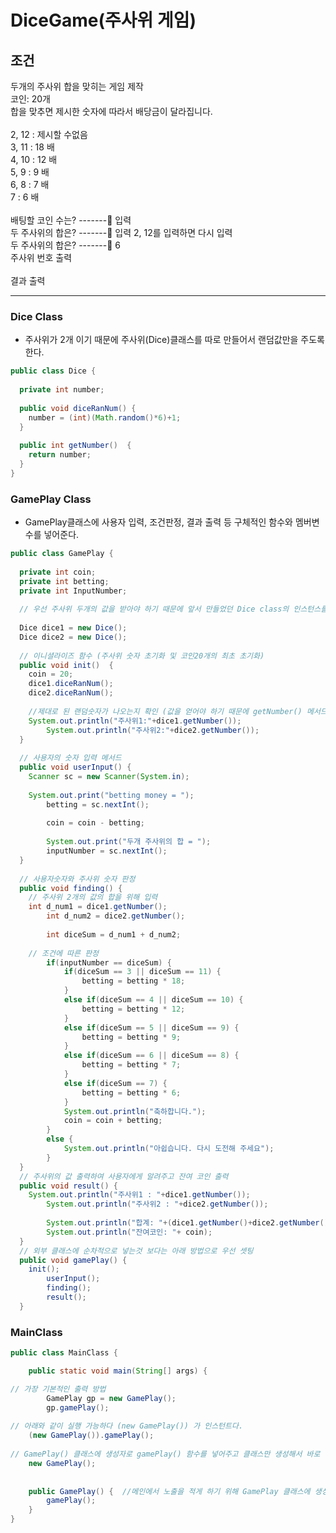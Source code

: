 # DiceGame(주사위 게임)
## 조건
두개의 주사위 합을 맞히는 게임 제작 <br>
코인: 20개<br>
합을 맞추면 제시한 숫자에 따라서 배당금이 달라집니다.<br>
<br>
2, 12 : 제시할 수없음<br>
3, 11 : 18 배<br>
4, 10 : 12 배<br>
5, 9 : 9 배<br>
6, 8 : 7 배<br>
7 : 6 배<br>
<br>
배팅할 코인 수는? ------- 입력<br>
두 주사위의 합은? ------- 입력 2, 12를 입력하면 다시 입력<br>
두 주사위의 합은? ------- 6<br>
주사위 번호 출력<br>
<br>
결과 출력<br>

---
### Dice Class
- 주사위가 2개 이기 때문에 주사위(Dice)클래스를 따로 만들어서 랜덤값만을 주도록한다.
```java
public class Dice {
  
  private int number;
  
  public void diceRanNum() {
    number = (int)(Math.random()*6)+1;
  }
  
  public int getNumber()  {
    return number;
  }
}
```
### GamePlay Class
- GamePlay클래스에 사용자 입력, 조건판정, 결과 출력 등 구체적인 함수와 멤버변수를 넣어준다.
```java
public class GamePlay {
  
  private int coin;
  private int betting;
  private int InputNumber;
  
  // 우선 주사위 두개의 값을 받아야 하기 때문에 앞서 만들었던 Dice class의 인스턴스를 생성하도록 한다.
  
  Dice dice1 = new Dice();
  Dice dice2 = new Dice();
  
  // 이니셜라이즈 함수 (주사위 숫자 초기화 및 코인20개의 최초 초기화)
  public void init()  {
    coin = 20;
    dice1.diceRanNum();
    dice2.diceRanNum();
    
    //제대로 된 랜덤숫자가 나오는지 확인 (값을 얻어야 하기 때문에 getNumber() 메서드를 불러왔다.
    System.out.println("주사위1:"+dice1.getNumber());
		System.out.println("주사위2:"+dice2.getNumber());
  }
  
  // 사용자의 숫자 입력 메서드
  public void userInput() {
    Scanner sc = new Scanner(System.in);
    
    System.out.print("betting money = ");
		betting = sc.nextInt();
		
		coin = coin - betting;
		
		System.out.print("두개 주사위의 합 = ");
		inputNumber = sc.nextInt();
  }
  
  // 사용자숫자와 주사위 숫자 판정
  public void finding() {
    // 주사위 2개의 값의 합을 위해 입력
    int d_num1 = dice1.getNumber();
		int d_num2 = dice2.getNumber();
		
		int diceSum = d_num1 + d_num2;
		
    // 조건에 따른 판정
		if(inputNumber == diceSum) {
			if(diceSum == 3 || diceSum == 11) {
				betting = betting * 18;
			}
			else if(diceSum == 4 || diceSum == 10) {
				betting = betting * 12;
			}
			else if(diceSum == 5 || diceSum == 9) {
				betting = betting * 9;
			}
			else if(diceSum == 6 || diceSum == 8) {
				betting = betting * 7;
			}
			else if(diceSum == 7) {
				betting = betting * 6;
			}
			System.out.println("축하합니다.");
			coin = coin + betting;
		}
		else {
			System.out.println("아쉽습니다. 다시 도전해 주세요");
		}
  }
  // 주사위의 값 출력하여 사용자에게 알려주고 잔여 코인 출력
  public void result() {
    System.out.println("주사위1 : "+dice1.getNumber());
		System.out.println("주사위2 : "+dice2.getNumber());
		
		System.out.println("합계: "+(dice1.getNumber()+dice2.getNumber()));
		System.out.println("잔여코인: "+ coin);
  }
  // 외부 클래스에 순차적으로 넣는것 보다는 아래 방법으로 우선 셋팅
  public void gamePlay() {
    init();
		userInput();
		finding();
		result();
  }
```

### MainClass 
```java
public class MainClass {

	public static void main(String[] args) {

// 가장 기본적인 출력 방법
		GamePlay gp = new GamePlay();
		gp.gamePlay();
    
// 아래와 같이 실행 가능하다 (new GamePlay()) 가 인스턴트다.
    (new GamePlay()).gamePlay();
    
// GamePlay() 클래스에 생성자로 gamePlay() 함수를 넣어주고 클래스만 생성해서 바로 실행 해줄 수 있다.
    new GamePlay();   
    
   
    public GamePlay() {	 //메인에서 노출을 적게 하기 위해 GamePlay 클래스에 생성자 설정
		gamePlay();
	}
}   

